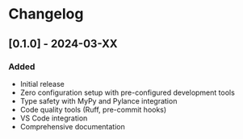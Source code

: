 # Changelog

## [0.1.0] - 2024-03-XX

### Added

- Initial release
- Zero configuration setup with pre-configured development tools
- Type safety with MyPy and Pylance integration
- Code quality tools (Ruff, pre-commit hooks)
- VS Code integration
- Comprehensive documentation
